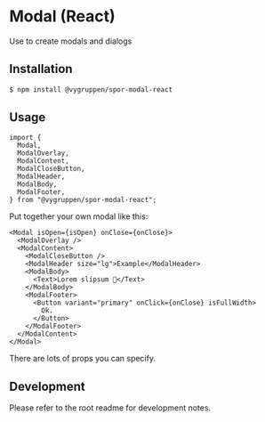# Modal (React)

Use to create modals and dialogs

## Installation

```bash
$ npm install @vygruppen/spor-modal-react
```

## Usage

```tsx
import {
  Modal,
  ModalOverlay,
  ModalContent,
  ModalCloseButton,
  ModalHeader,
  ModalBody,
  ModalFooter,
} from "@vygruppen/spor-modal-react";
```

Put together your own modal like this:

```tsx
<Modal isOpen={isOpen} onClose={onClose}>
  <ModalOverlay />
  <ModalContent>
    <ModalCloseButton />
    <ModalHeader size="lg">Example</ModalHeader>
    <ModalBody>
      <Text>Lorem slipsum 👔</Text>
    </ModalBody>
    <ModalFooter>
      <Button variant="primary" onClick={onClose} isFullWidth>
        Ok.
      </Button>
    </ModalFooter>
  </ModalContent>
</Modal>
```

There are lots of props you can specify.

## Development

Please refer to the root readme for development notes.
